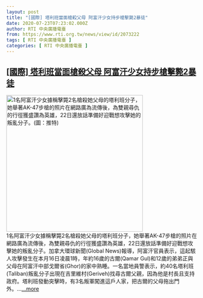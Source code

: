```yaml
---
layout: post
title: "[國際] 塔利班當面槍殺父母 阿富汗少女持步槍擊斃2暴徒"
date: 2020-07-23T07:23:02.000Z
author: RTI 中央廣播電臺
from: https://www.rti.org.tw/news/view/id/2073222
tags: [ RTI 中央廣播電臺 ]
categories: [ RTI 中央廣播電臺 ]
---
```

<!--1595488982000-->
[[國際] 塔利班當面槍殺父母 阿富汗少女持步槍擊斃2暴徒](https://www.rti.org.tw/news/view/id/2073222)
------

<div>
<img src="https://static.rti.org.tw/assets/thumbnails/2020/07/23/38d75a7d30333c5af8680e02c8dff52e.jpg" width="360" alt="1名阿富汗少女據稱擊斃2名槍殺她父母的塔利班分子，她舉著AK-47步槍的照片在網路廣為流傳後，為雙親尋仇的行徑獲盛讚為英雄，22日還放話準備好迎戰想攻擊她的叛亂分子。(圖：推特)" title="1名阿富汗少女據稱擊斃2名槍殺她父母的塔利班分子，她舉著AK-47步槍的照片在網路廣為流傳後，為雙親尋仇的行徑獲盛讚為英雄，22日還放話準備好迎戰想攻擊她的叛亂分子。(圖：推特)"><br>1名阿富汗少女據稱擊斃2名槍殺她父母的塔利班分子，她舉著AK-47步槍的照片在網路廣為流傳後，為雙親尋仇的行徑獲盛讚為英雄，22日還放話準備好迎戰想攻擊她的叛亂分子。加拿大環球新聞(Global News)報導，阿富汗官員表示，這起駭人攻擊發生在本月16日凌晨1時，年約16歲的古爾(Qamar Gul)和12歲的弟弟正與父母在阿富汗中部戈爾省(Ghor)的家中熟睡。一名當地員警表示，約40名塔利班(Taliban)叛亂分子出現在吉里維村(Geriveh)找尋古爾父親，因為他是村長且支持政府。塔利班發動突擊時，有3名叛軍闖進這戶人家，把古爾的父母拖出門外。...<a target="_blank" href="https://www.rti.org.tw/news/view/id/2073222">...more</a>
</div>
